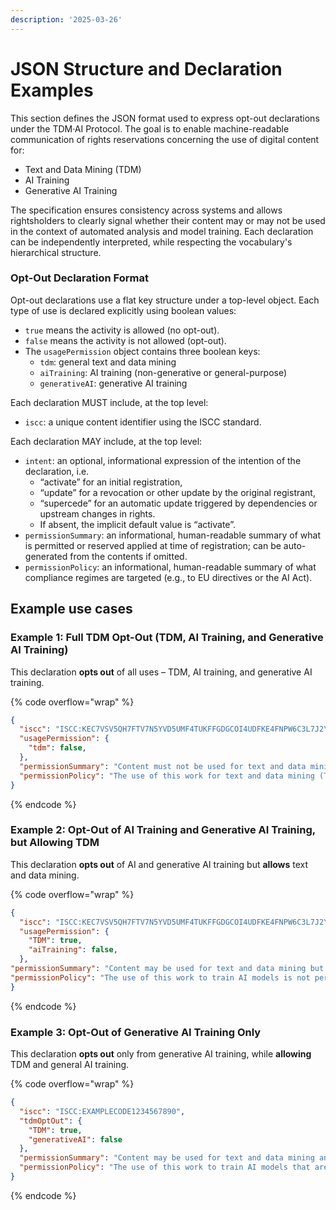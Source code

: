 ```yaml
---
description: '2025-03-26'
---
```


# JSON Structure and Declaration Examples

​​This section defines the JSON format used to express opt-out declarations under the TDM·AI Protocol. The goal is to enable machine-readable communication of rights reservations concerning the use of digital content for:

* Text and Data Mining (TDM)
* AI Training
* Generative AI Training

The specification ensures consistency across systems and allows rightsholders to clearly signal whether their content may or may not be used in the context of automated analysis and model training. Each declaration can be independently interpreted, while respecting the vocabulary's hierarchical structure.

### Opt-Out Declaration Format

Opt-out declarations  use a flat key structure under a top-level object. Each type of use is declared explicitly using boolean values:

* `true` means the activity is allowed (no opt-out).
* `false` means the activity is not allowed (opt-out).
* The `usagePermission` object contains three boolean keys:
  * `tdm`: general text and data mining
  * `aiTraining`: AI training (non-generative or general-purpose)
  * `generativeAI`: generative AI training

Each declaration MUST include, at the top level:

* `iscc`: a unique content identifier using the ISCC standard.

Each declaration MAY include, at the top level:

* `intent`: an optional, informational expression of the intention of the declaration, i.e. &#x20;
  * “activate” for an initial registration,
  * “update” for a revocation or other update by the original registrant,&#x20;
  * “supercede” for an automatic update triggered by dependencies or upstream changes in rights.&#x20;
  * If absent, the implicit default value is “activate”.
* `permissionSummary`: an informational, human-readable summary of what is permitted or reserved applied at time of registration; can be auto-generated from the contents if omitted.
* `permissionPolicy`: an informational, human-readable summary of what compliance regimes are targeted (e.g., to EU directives or the AI Act).

## Example use cases

### **Example 1: Full TDM Opt-Out (TDM, AI Training, and Generative AI Training)**

This declaration **opts out** of all uses – TDM, AI training, and generative AI training.

{% code overflow="wrap" %}
```json
{
  "iscc": "ISCC:KEC7VSV5QH7FTV7N5YVD5UMF4TUKFFGDGCOI4UDFKE4FNPW6C3L7J2Y",
  "usagePermission": {
    "tdm": false,
  },
  "permissionSummary": "Content must not be used for text and data mining, AI training, or generative AI training.",
  "permissionPolicy": "The use of this work for text and data mining (TDM) is not permitted. This includes any automated analytical technique aimed at analyzing text or data in digital form to generate information, such as patterns, trends, or correlations. As a result, the work may also not be used for training general-purpose AI models or other systems, including those designed to generate synthetic content. This reservation is made in accordance with Article 4(3) of Directive 2019/790 (CDSM Directive)."
}
```
{% endcode %}

### **Example 2: Opt-Out of AI Training and Generative AI Training, but Allowing TDM**

This declaration **opts out** of AI and generative AI training but **allows** text and data mining.

{% code overflow="wrap" %}
```json
{
  "iscc": "ISCC:KEC7VSV5QH7FTV7N5YVD5UMF4TUKFFGDGCOI4UDFKE4FNPW6C3L7J2Y",
  "usagePermission": {
    "TDM": true,
    "aiTraining": false,
  },
"permissionSummary": "Content may be used for text and data mining but must not be used for AI training or generative AI training.",
"permissionPolicy": "The use of this work to train AI models is not permitted. This includes training general-purpose AI systems or other models capable of performing a wide range of tasks such as labeling, classification, pattern recognition, decision-making, or semantic content understanding. Use of the work for training generative AI models is also prohibited. However, text and data mining (TDM) is permitted in accordance with Article 4 of Directive 2019/790 (CDSM Directive), provided it does not serve the purpose of model training."
}
```
{% endcode %}

### **Example 3: Opt-Out of Generative AI Training Only**

This declaration **opts out** only from generative AI training, while **allowing** TDM and general AI training.

{% code overflow="wrap" %}
```json
{
  "iscc": "ISCC:EXAMPLECODE1234567890",
  "tdmOptOut": {
    "TDM": true,
    "generativeAI": false
  },
  "permissionSummary": "Content may be used for text and data mining and AI training but must not be used for generative AI training.",
  "permissionPolicy": "The use of this work to train AI models that are either (a) general-purpose AI systems with the capacity to generate synthetic content such as text, images, audio, or video, or (b) other types of AI systems whose primary purpose is the generation of such content, is not permitted. Text and Data Mining (TDM) is allowed for non-generative purposes, including training AI systems that do not produce synthetic outputs, in accordance with Article 4 of Directive 2019/790 (CDSM Directive), and for scientific research or temporary reproduction under Article 5(1) of Directive 2001/29/EC."
}
```
{% endcode %}
